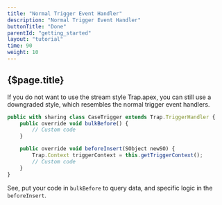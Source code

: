 ```yaml
---
title: "Normal Trigger Event Handler"
description: "Normal Trigger Event Handler"
buttonTitle: "Done"
parentId: "getting_started"
layout: "tutorial"
time: 90
weight: 10
---
```


## {$page.title}

If you do not want to use the stream style Trap.apex, you can still use a downgraded style, which resembles the normal trigger event handlers.

```javascript
public with sharing class CaseTrigger extends Trap.TriggerHandler {
    public override void bulkBefore() {
        // Custom code
    }

    public override void beforeInsert(SObject newSO) {
        Trap.Context triggerContext = this.getTriggerContext();
        // Custom code
    }
}
```

See, put your code in `bulkBefore` to query data, and specific logic in the `beforeInsert`.
